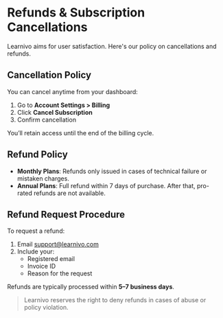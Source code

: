 # Refunds & Subscription Cancellations

Learnivo aims for user satisfaction. Here's our policy on cancellations and refunds.

## Cancellation Policy

You can cancel anytime from your dashboard:

1. Go to **Account Settings > Billing**
2. Click **Cancel Subscription**
3. Confirm cancellation

You’ll retain access until the end of the billing cycle.

## Refund Policy

- **Monthly Plans**: Refunds only issued in cases of technical failure or mistaken charges.
- **Annual Plans**: Full refund within 7 days of purchase. After that, pro-rated refunds are not available.

## Refund Request Procedure

To request a refund:

1. Email [support@learnivo.com](mailto:support@learnivo.com)
2. Include your:
   - Registered email
   - Invoice ID
   - Reason for the request

Refunds are typically processed within **5–7 business days**.

> Learnivo reserves the right to deny refunds in cases of abuse or policy violation.
